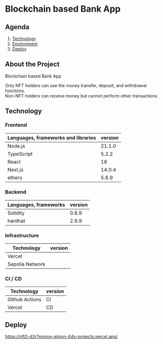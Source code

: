 # Blockchain based Bank App

## Agenda

1. [Technology](#Technology)
2. [Environment](#Environment)
3. [Deploy](#Deploy)

<!-- プロジェクトについて -->

## About the Project

Blockchain based Bank App

<!-- プロジェクトの概要を記載 -->

Only NFT holders can use the money transfer, deposit, and withdrawal functions.<br/>
Non-NFT holders can receive money but cannot perform other transactions.

## Technology

<!-- 言語、フレームワーク、ミドルウェア、インフラの一覧とバージョンを記載 -->

### Frontend

| Languages, frameworks and libraries | version |
| ----------------------------------- | ------- |
| Node.js                             | 21.1.0  |
| TypeScript                          | 5.2.2   |
| React                               | 18      |
| Next.js                             | 14.0.4  |
| ethers                              | 5.6.9   |

### Backend

| Languages, frameworks | version |
| --------------------- | ------- |
| Solidity              | 0.8.9   |
| hardhat               | 2.9.9   |

### Infrastructure

| Technology      | version |
| --------------- | ------- |
| Vercel          |         |
| Sepolia Network |         |

### CI / CD

| Technology     | version |
| -------------- | ------- |
| Github Actions | CI      |
| Vercel         | CD      |

## Deploy

https://nft2-d3r7smpuy-ajipon-44s-projects.vercel.app/
